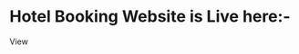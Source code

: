 <h1>Hotel Booking Website is Live here:-</h1>
<link href=' https://krishna-padaliya.github.io/React-HotelBooking/'>View</link>
